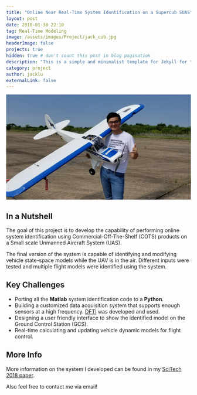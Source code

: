 ```yaml
---
title: "Online Near Real-Time System Identification on a Supercub SUAS"
layout: post
date: 2018-01-30 22:10
tag: Real-Time Modeling
image: /assets/images/Project/jack_cub.jpg
headerImage: false
projects: true
hidden: true # don't count this post in blog pagination
description: "This is a simple and minimalist template for Jekyll for those who likes to eat noodles."
category: project
author: jacklu
externalLink: false
---
```


![Screenshot](/assets/images/Project/jack_cub.jpg)

## In a Nutshell
The goal of this project is to develop the capability of performing online system identification using Commercial-Off-The-Shelf (COTS) products on a Small scale Unmanned Aircraft System (UAS).

The final version of the system is capable of identifying and modifying vehicle state-space models while the UAV is in the air. Different inputs were tested and multiple flight models were identified using the system.  

## Key Challenges
* Porting all the **Matlab** system identification code to a **Python**.
* Building a customized data acquisition system that supports enough sensors at a high frequency. [DFTI](https://tamu-vscl.github.io/dfti/index.html) was developed and used.
* Designing a user friendly interface to show the identified model on the Ground Control Station (GCS).
* Real-time calculating and updating vehicle dynamic models for flight control.

## More Info
More information on the system I developed can be found in my [SciTech 2018 paper](\assets\doc\Online_SysID_Scitech_2018.pdf).

Also feel free to contact me via email!
